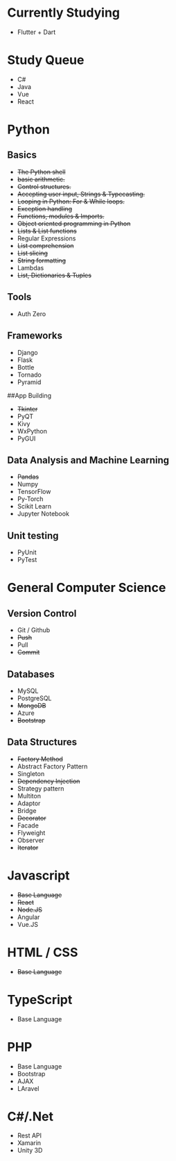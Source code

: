 # Currently Studying
* Flutter + Dart

# Study Queue
* C#
* Java
* Vue
* React

# Python

## Basics

* ~~The Python shell~~
* ~~basic arithmetic.~~
* ~~Control structures.~~
* ~~Accepting user input, Strings & Typecasting.~~
* ~~Looping in Python: For & While loops.~~
* ~~Exception handling~~
* ~~Functions, modules & Imports.~~
* ~~Object oriented programming in Python~~
* ~~Lists & List functions~~
* Regular Expressions
* ~~List comprehension~~
* ~~List slicing~~
* ~~String formatting~~
* Lambdas
* ~~List, Dictionaries & Tuples~~

## Tools
* Auth Zero

## Frameworks
* Django
* Flask
* Bottle
* Tornado
* Pyramid

##App Building
* ~~Tkinter~~
* PyQT
* Kivy
* WxPython
* PyGUI

## Data Analysis and Machine Learning
* ~~Pandas~~
* Numpy
* TensorFlow
* Py-Torch
* Scikit Learn
* Jupyter Notebook

## Unit testing
* PyUnit
* PyTest

# General Computer Science

## Version Control
* Git / Github
* ~~Push~~
* Pull
* ~~Commit~~

## Databases
* MySQL
* PostgreSQL
* ~~MongoDB~~
* Azure
* ~~Bootstrap~~

## Data Structures 
* ~~Factory Method~~
* Abstract Factory Pattern
* Singleton
* ~~Dependency Injection~~
* Strategy pattern
* Multiton
* Adaptor
* Bridge
* ~~Decorator~~
* Facade
* Flyweight
* Observer
* ~~Iterator~~

# Javascript
* ~~Base Language~~
* ~~React~~
* ~~Node.JS~~
* Angular
* Vue.JS

# HTML / CSS
* ~~Base Language~~

# TypeScript
* Base Language

# PHP
* Base Language
* Bootstrap
* AJAX
* LAravel

# C#/.Net
* Rest API
* Xamarin
* Unity 3D
